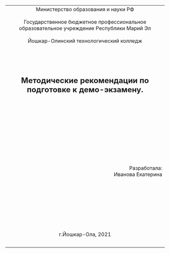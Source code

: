 <table style="width: 100%;">
  <tr>
    <td style="text-align: center; border: none;">
    Министерство образования и науки РФ<br><br>
Государственное бюджетное профессиональное образовательное учреждение Республики Марий Эл<br><br>
Йошкар-Олинский технологический колледж
</td>
  </tr>
  <tr>
    <td style="text-align: center; border: none; height: 15em;"><h2>Методические рекомендации по подготовке к демо-экзамену.</h2></td>
  </tr>
  <tr>
    <td style="text-align: right; border: none; height: 20em;">
      Разработала:<br/>
      Иванова Екатерина
    </td>
  </tr>
  <tr>
    <td style="text-align: center; border: none; height: 5em;">
    г.Йошкар-Ола, 2021</td>
  </tr>
</table>

<div style="page-break-after: always;"></div>




